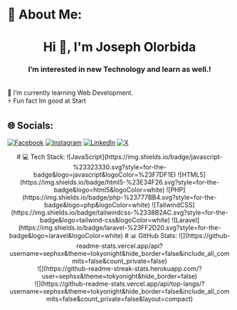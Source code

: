 # 💫 About Me:
<h1 align="center">Hi 👋, I'm Joseph Olorbida</h1>
<h3 align="center">I’m interested in new Technology and learn as well.!</h3>


<br>🌱 I’m currently learning Web Development.<br>⚡ Fun fact Im good at Start


## 🌐 Socials:
[![Facebook](https://img.shields.io/badge/Facebook-%231877F2.svg?logo=Facebook&logoColor=white)](https://facebook.com/https://www.facebook.com/seph.olorbida.33) [![Instagram](https://img.shields.io/badge/Instagram-%23E4405F.svg?logo=Instagram&logoColor=white)](https://instagram.com/https://instagram.com/_sephq) [![LinkedIn](https://img.shields.io/badge/LinkedIn-%230077B5.svg?logo=linkedin&logoColor=white)](https://linkedin.com/in/https://linkedin.com/in/joseph-olorbida) [![X](https://img.shields.io/badge/X-black.svg?logo=X&logoColor=white)](https://x.com/https://twitter.com/sxephj)
<div align="center">
# 💻 Tech Stack:
![JavaScript](https://img.shields.io/badge/javascript-%23323330.svg?style=for-the-badge&logo=javascript&logoColor=%23F7DF1E) ![HTML5](https://img.shields.io/badge/html5-%23E34F26.svg?style=for-the-badge&logo=html5&logoColor=white) ![PHP](https://img.shields.io/badge/php-%23777BB4.svg?style=for-the-badge&logo=php&logoColor=white) ![TailwindCSS](https://img.shields.io/badge/tailwindcss-%2338B2AC.svg?style=for-the-badge&logo=tailwind-css&logoColor=white) ![Laravel](https://img.shields.io/badge/laravel-%23FF2D20.svg?style=for-the-badge&logo=laravel&logoColor=white)
# 📊 GitHub Stats:
![](https://github-readme-stats.vercel.app/api?username=sephsx&theme=tokyonight&hide_border=false&include_all_commits=false&count_private=false)<br/>
![](https://github-readme-streak-stats.herokuapp.com/?user=sephsx&theme=tokyonight&hide_border=false)<br/>
![](https://github-readme-stats.vercel.app/api/top-langs/?username=sephsx&theme=tokyonight&hide_border=false&include_all_commits=false&count_private=false&layout=compact)
</div>
